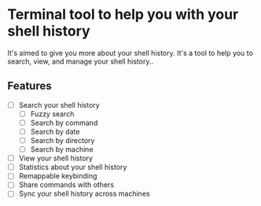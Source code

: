# Terminal tool to help you with your shell history

It's aimed to give you more about your shell history. It's a tool to help you to search, view, and manage your shell history..

## Features

- [ ] Search your shell history
  - [ ] Fuzzy search
  - [ ] Search by command
  - [ ] Search by date
  - [ ] Search by directory
  - [ ] Search by machine
- [ ] View your shell history
- [ ] Statistics about your shell history
- [ ] Remappable keybinding
- [ ] Share commands with others
- [ ] Sync your shell history across machines
